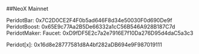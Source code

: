 ##NeoX Mainnet

PeridotBar: 0x7C2D0CE2F4F0b5ad646F8d34e50030F0d690De9f
PeridotBoost: 0x65E9c77Aa2B5De66332a1cC56B546A928B187C7d
PeridotMaker:
Faucet: 0xD9fDF5E2c7a2e7916E7f10Da276D95d4daC5a3c3

Peridot[x]: 0x16d8e28777581d8A4bf282aDB694e9F987019111
